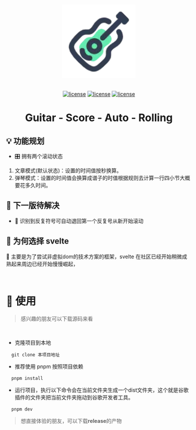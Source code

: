<div align="center"> 
  <img alt="CoderQ" width="200" height="200" src="https://raw.githubusercontent.com/QYMeiriv/image-host/master/guitar.4o4w6oowbca0.webp">
  <br> <br>

  [![license](https://img.shields.io/badge/Svelte-3.46.6-orange?logo=Svelte)](LICENSE)
  [![license](https://img.shields.io/badge/Vite-2.9.1-blueviolet?logo=Vite)](LICENSE)
  [![license](https://img.shields.io/badge/TypeScript-4.6.3"-blue?logo=TypeScript)](LICENSE)

  <h1>Guitar - Score - Auto - Rolling</h1>
</div>

## 💡 功能规划

- 🎛 拥有两个滚动状态
1. 文章模式(默认状态)：设置的时间值按秒换算。
2. 弹琴模式：设置的时间值会换算成谱子的时值根据规则去计算一行四小节大概要花多久时间。


## 🔭 下一版待解决

- 🎵 识别到反复符号可自动退回第一个反复号从新开始滚动

## 🧬 为何选择 svelte

🤩 主要是为了尝试非虚拟dom的技术方案的框架，svelte 在社区已经开始稍微成熟起来周边已经开始慢慢崛起，

<br>

# 🦄 使用

> 感兴趣的朋友可以下载源码来看

<br>

- 克隆项目到本地

```shell
  git clone 本项目地址
```

- 推荐使用 pnpm 按照项目依赖

```shell
  pnpm install
```

- 运行项目，执行以下命令会在当前文件夹生成一个dist文件夹，这个就是谷歌插件的文件夹把当前文件夹拖动到谷歌开发者工具。

```shell
  pnpm dev
```


> 想直接体验的朋友，可以下载**release**的产物
